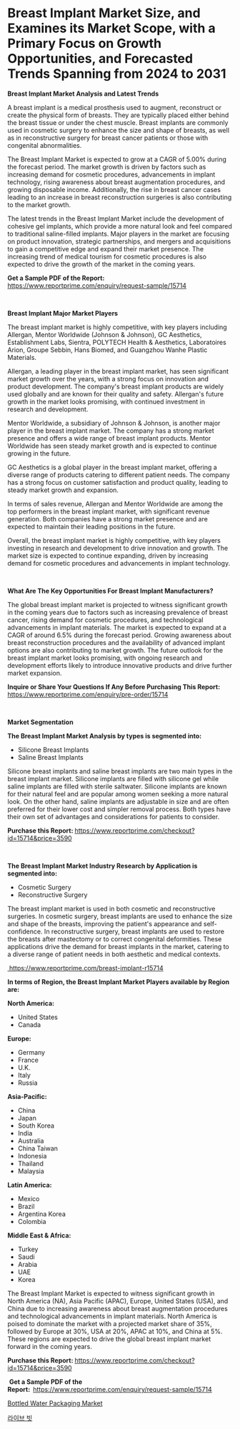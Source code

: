 <p><h1>Breast Implant Market Size, and Examines its Market Scope, with a Primary Focus on Growth Opportunities, and Forecasted Trends Spanning from 2024 to 2031</h1></p><p><strong>Breast Implant Market Analysis and Latest Trends</strong></p>
<p><p>A breast implant is a medical prosthesis used to augment, reconstruct or create the physical form of breasts. They are typically placed either behind the breast tissue or under the chest muscle. Breast implants are commonly used in cosmetic surgery to enhance the size and shape of breasts, as well as in reconstructive surgery for breast cancer patients or those with congenital abnormalities.</p><p>The Breast Implant Market is expected to grow at a CAGR of 5.00% during the forecast period. The market growth is driven by factors such as increasing demand for cosmetic procedures, advancements in implant technology, rising awareness about breast augmentation procedures, and growing disposable income. Additionally, the rise in breast cancer cases leading to an increase in breast reconstruction surgeries is also contributing to the market growth.</p><p>The latest trends in the Breast Implant Market include the development of cohesive gel implants, which provide a more natural look and feel compared to traditional saline-filled implants. Major players in the market are focusing on product innovation, strategic partnerships, and mergers and acquisitions to gain a competitive edge and expand their market presence. The increasing trend of medical tourism for cosmetic procedures is also expected to drive the growth of the market in the coming years.</p></p>
<p><strong>Get a Sample PDF of the Report:&nbsp;</strong> <a href="https://www.reportprime.com/enquiry/request-sample/15714">https://www.reportprime.com/enquiry/request-sample/15714</a></p>
<p>&nbsp;</p>
<p><strong>Breast Implant Major Market Players</strong></p>
<p><p>The breast implant market is highly competitive, with key players including Allergan, Mentor Worldwide (Johnson & Johnson), GC Aesthetics, Establishment Labs, Sientra, POLYTECH Health & Aesthetics, Laboratoires Arion, Groupe Sebbin, Hans Biomed, and Guangzhou Wanhe Plastic Materials.</p><p>Allergan, a leading player in the breast implant market, has seen significant market growth over the years, with a strong focus on innovation and product development. The company's breast implant products are widely used globally and are known for their quality and safety. Allergan's future growth in the market looks promising, with continued investment in research and development.</p><p>Mentor Worldwide, a subsidiary of Johnson & Johnson, is another major player in the breast implant market. The company has a strong market presence and offers a wide range of breast implant products. Mentor Worldwide has seen steady market growth and is expected to continue growing in the future.</p><p>GC Aesthetics is a global player in the breast implant market, offering a diverse range of products catering to different patient needs. The company has a strong focus on customer satisfaction and product quality, leading to steady market growth and expansion.</p><p>In terms of sales revenue, Allergan and Mentor Worldwide are among the top performers in the breast implant market, with significant revenue generation. Both companies have a strong market presence and are expected to maintain their leading positions in the future.</p><p>Overall, the breast implant market is highly competitive, with key players investing in research and development to drive innovation and growth. The market size is expected to continue expanding, driven by increasing demand for cosmetic procedures and advancements in implant technology.</p></p>
<p>&nbsp;</p>
<p><strong>What Are The Key Opportunities For Breast Implant Manufacturers?</strong></p>
<p><p>The global breast implant market is projected to witness significant growth in the coming years due to factors such as increasing prevalence of breast cancer, rising demand for cosmetic procedures, and technological advancements in implant materials. The market is expected to expand at a CAGR of around 6.5% during the forecast period. Growing awareness about breast reconstruction procedures and the availability of advanced implant options are also contributing to market growth. The future outlook for the breast implant market looks promising, with ongoing research and development efforts likely to introduce innovative products and drive further market expansion.</p></p>
<p><strong>Inquire or Share Your Questions If Any Before Purchasing This Report:</strong> <a href="https://www.reportprime.com/enquiry/pre-order/15714">https://www.reportprime.com/enquiry/pre-order/15714</a></p>
<p>&nbsp;</p>
<p><strong>Market Segmentation</strong></p>
<p><strong>The Breast Implant Market Analysis by types is segmented into:</strong></p>
<p><ul><li>Silicone Breast Implants</li><li>Saline Breast Implants</li></ul></p>
<p><p>Silicone breast implants and saline breast implants are two main types in the breast implant market. Silicone implants are filled with silicone gel while saline implants are filled with sterile saltwater. Silicone implants are known for their natural feel and are popular among women seeking a more natural look. On the other hand, saline implants are adjustable in size and are often preferred for their lower cost and simpler removal process. Both types have their own set of advantages and considerations for patients to consider.</p></p>
<p><strong>Purchase this Report:&nbsp;</strong><a href="https://www.reportprime.com/checkout?id=15714&price=3590">https://www.reportprime.com/checkout?id=15714&price=3590</a></p>
<p>&nbsp;</p>
<p><strong>The Breast Implant Market Industry Research by Application is segmented into:</strong></p>
<p><ul><li>Cosmetic Surgery</li><li>Reconstructive Surgery</li></ul></p>
<p><p>The breast implant market is used in both cosmetic and reconstructive surgeries. In cosmetic surgery, breast implants are used to enhance the size and shape of the breasts, improving the patient's appearance and self-confidence. In reconstructive surgery, breast implants are used to restore the breasts after mastectomy or to correct congenital deformities. These applications drive the demand for breast implants in the market, catering to a diverse range of patient needs in both aesthetic and medical contexts.</p></p>
<p><a href="https://www.reportprime.com/breast-implant-r15714">&nbsp;https://www.reportprime.com/breast-implant-r15714</a></p>
<p><strong>In terms of Region, the Breast Implant Market Players available by Region are:</strong></p>
<p>
    <p> <strong> North America: </strong>
        <ul>
            <li>United States</li>
            <li>Canada</li>
        </ul>
        </p> 
    <p> <strong> Europe: </strong>
        <ul>
            <li>Germany</li>
            <li>France</li>
            <li>U.K.</li>
            <li>Italy</li>
            <li>Russia</li>
        </ul>
        </p> 
    <p> <strong> Asia-Pacific: </strong>
        <ul>
            <li>China</li>
            <li>Japan</li>
            <li>South Korea</li>
            <li>India</li>
            <li>Australia</li>
            <li>China Taiwan</li>
            <li>Indonesia</li>
            <li>Thailand</li>
            <li>Malaysia</li>
        </ul>
        </p> 
    <p> <strong> Latin America: </strong>
        <ul>
            <li>Mexico</li>
            <li>Brazil</li>
            <li>Argentina Korea</li>
            <li>Colombia</li>
        </ul>
        </p> 
    <p> <strong> Middle East & Africa: </strong>
        <ul>
            <li>Turkey</li>
            <li>Saudi</li>
            <li>Arabia</li>
            <li>UAE</li>
            <li>Korea</li>
        </ul>
    </p>
    </p>
<p><p>The Breast Implant Market is expected to witness significant growth in North America (NA), Asia Pacific (APAC), Europe, United States (USA), and China due to increasing awareness about breast augmentation procedures and technological advancements in implant materials. North America is poised to dominate the market with a projected market share of 35%, followed by Europe at 30%, USA at 20%, APAC at 10%, and China at 5%. These regions are expected to drive the global breast implant market forward in the coming years.</p></p>
<p><strong>Purchase this Report: </strong><a href="https://www.reportprime.com/checkout?id=15714&price=3590">https://www.reportprime.com/checkout?id=15714&price=3590</a></p>
<p>&nbsp;<strong>Get a Sample PDF of the Report:&nbsp;&nbsp;</strong><a href="https://www.reportprime.com/enquiry/request-sample/15714">https://www.reportprime.com/enquiry/request-sample/15714</a></p>
<p><strong></strong></p>
<p><p><a href="https://github.com/RoccoManning/Market-Research-Report-List-4/blob/main/bottled-water-packaging-market.md">Bottled Water Packaging Market</a></p><p><a href="https://github.com/lzrvbyqzftro57/Market-Research-Report-List-1/blob/main/207595223667.md">라이브 빗</a></p></p>